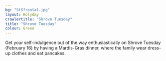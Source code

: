 ```yaml
---
bg: "StSfrontal.jpg"
layout: Holyday
crawlertitle: "Shrove Tuesday"
title: "Shrove Tuesday"
colour: Green
---
```

Get your self-indulgence out of the
					way enthusiastically on Shrove Tuesday (February 16) by having a
					Mardis-Gras dinner, where the family wear dress-up clothes and
					eat pancakes. 